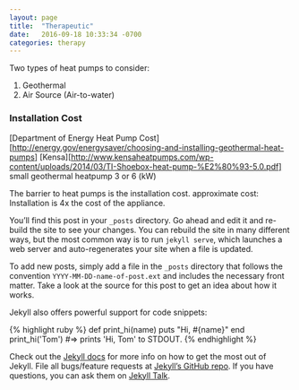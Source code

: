 ```yaml
---
layout: page
title:  "Therapeutic"
date:   2016-09-18 10:33:34 -0700
categories: therapy
---
```

Two types of heat pumps to consider:

1.  Geothermal
2.  Air Source (Air-to-water)

### Installation Cost
[Department of Energy Heat Pump Cost][http://energy.gov/energysaver/choosing-and-installing-geothermal-heat-pumps]
[Kensa][http://www.kensaheatpumps.com/wp-content/uploads/2014/03/TI-Shoebox-heat-pump-%E2%80%93-5.0.pdf] small geothermal heatpump 3 or 6 (kW)

The barrier to heat pumps is the installation cost.  approximate cost:  Installation is 4x the cost of the appliance.


You’ll find this post in your `_posts` directory. Go ahead and edit it and re-build the site to see your changes. You can rebuild the site in many different ways, but the most common way is to run `jekyll serve`, which launches a web server and auto-regenerates your site when a file is updated.

To add new posts, simply add a file in the `_posts` directory that follows the convention `YYYY-MM-DD-name-of-post.ext` and includes the necessary front matter. Take a look at the source for this post to get an idea about how it works.

Jekyll also offers powerful support for code snippets:

{% highlight ruby %}
def print_hi(name)
  puts "Hi, #{name}"
end
print_hi('Tom')
#=> prints 'Hi, Tom' to STDOUT.
{% endhighlight %}

Check out the [Jekyll docs][jekyll-docs] for more info on how to get the most out of Jekyll. File all bugs/feature requests at [Jekyll’s GitHub repo][jekyll-gh]. If you have questions, you can ask them on [Jekyll Talk][jekyll-talk].

[jekyll-docs]: http://jekyllrb.com/docs/home
[jekyll-gh]:   https://github.com/jekyll/jekyll
[jekyll-talk]: https://talk.jekyllrb.com/
